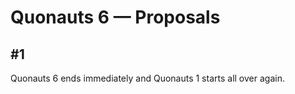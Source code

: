 # Quonauts 6 — Proposals

<a name='1'/>

## #1

Quonauts 6 ends immediately and Quonauts 1 starts all over again.

